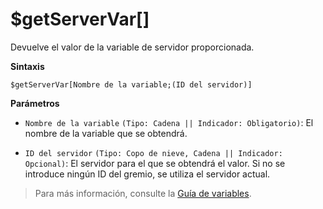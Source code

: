 # $getServerVar[]

Devuelve el valor de la variable de servidor proporcionada.

**Sintaxis**
```
$getServerVar[Nombre de la variable;(ID del servidor)]
```

**Parámetros**

- `Nombre de la variable` `(Tipo: Cadena || Indicador: Obligatorio)`: El nombre de la variable que se obtendrá.

- `ID del servidor` `(Tipo: Copo de nieve, Cadena || Indicador: Opcional)`: El servidor para el que se obtendrá el valor. Si no se introduce ningún ID del gremio, se utiliza el servidor actual.

> Para más información, consulte la [Guía de variables](../gen/variables.md).
